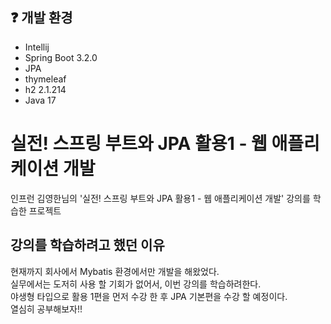 ## ❓ 개발 환경
- Intellij
- Spring Boot 3.2.0
- JPA
- thymeleaf
- h2 2.1.214
- Java 17

# 실전! 스프링 부트와 JPA 활용1 - 웹 애플리케이션 개발
인프런 김영한님의 '실전! 스프링 부트와 JPA 활용1 - 웹 애플리케이션 개발' 강의를 학습한 프로젝트

## 강의를 학습하려고 했던 이유
현재까지 회사에서 Mybatis 환경에서만 개발을 해왔었다.<br/>
실무에서는 도저히 사용 할 기회가 없어서, 이번 강의를 학습하려한다.<br/>
야생형 타입으로 활용 1편을 먼저 수강 한 후 JPA 기본편을 수강 할 예정이다.<br/>
열심히 공부해보자!!
